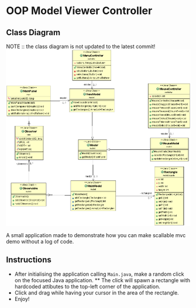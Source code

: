 # OOP Model Viewer Controller

## Class Diagram
NOTE :: the class diagram is not updated to the latest commit!
![diagram](diagram.gif)

A small application made to demonstrate how you can make scallable mvc demo without a log of code.

## Instructions
* After initialising the application calling `Main.java`, make a random click on the focused Java application.
  ** The click will spawn a rectangle with hardcoded attibutes to the top-left corner of the application.
* Click and drag while having your cursor in the area of the rectangle.
* Enjoy!


